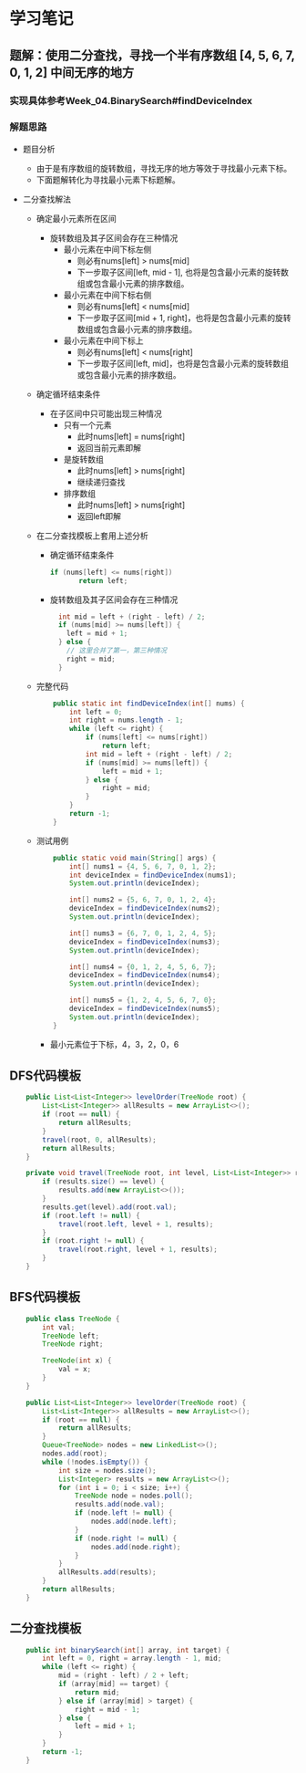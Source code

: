

# 学习笔记

## 题解：使用二分查找，寻找一个半有序数组 [4, 5, 6, 7, 0, 1, 2] 中间无序的地方

### 实现具体参考Week_04.BinarySearch#findDeviceIndex

### 解题思路

- 题目分析

  - 由于是有序数组的旋转数组，寻找无序的地方等效于寻找最小元素下标。
  - 下面题解转化为寻找最小元素下标题解。

- 二分查找解法

  - 确定最小元素所在区间

    - 旋转数组及其子区间会存在三种情况
      - 最小元素在中间下标左侧
        - 则必有nums[left] > nums[mid]
        - 下一步取子区间[left, mid - 1], 也将是包含最小元素的旋转数组或包含最小元素的排序数组。
      - 最小元素在中间下标右侧
        - 则必有nums[left] < nums[mid]
        - 下一步取子区间[mid + 1, right]，也将是包含最小元素的旋转数组或包含最小元素的排序数组。
      - 最小元素在中间下标上
        - 则必有nums[left]  < nums[right] 
        - 下一步取子区间[left, mid]，也将是包含最小元素的旋转数组或包含最小元素的排序数组。

  - 确定循环结束条件

    - 在子区间中只可能出现三种情况
      - 只有一个元素
        - 此时nums[left] = nums[right]
        - 返回当前元素即解
      - 是旋转数组
        - 此时nums[left] > nums[right]
        - 继续递归查找
      - 排序数组
        - 此时nums[left] > nums[right]
        - 返回left即解

  - 在二分查找模板上套用上述分析

    - 确定循环结束条件

      ```java
      if (nums[left] <= nums[right])
             return left;
      ```

    - 旋转数组及其子区间会存在三种情况

      ```java
        int mid = left + (right - left) / 2;
        if (nums[mid] >= nums[left]) {
          left = mid + 1;
        } else {
          // 这里合并了第一，第三种情况
          right = mid;
        }
      ```

  - 完整代码

    ```java
        public static int findDeviceIndex(int[] nums) {
            int left = 0;
            int right = nums.length - 1;
            while (left <= right) {
                if (nums[left] <= nums[right])
                    return left;
                int mid = left + (right - left) / 2;
                if (nums[mid] >= nums[left]) {
                    left = mid + 1;
                } else {
                    right = mid;
                }
            }
            return -1;
        }
    ```

  - 测试用例

    ```java
        public static void main(String[] args) {
            int[] nums1 = {4, 5, 6, 7, 0, 1, 2};
            int deviceIndex = findDeviceIndex(nums1);
            System.out.println(deviceIndex);
    
            int[] nums2 = {5, 6, 7, 0, 1, 2, 4};
            deviceIndex = findDeviceIndex(nums2);
            System.out.println(deviceIndex);
    
            int[] nums3 = {6, 7, 0, 1, 2, 4, 5};
            deviceIndex = findDeviceIndex(nums3);
            System.out.println(deviceIndex);
    
            int[] nums4 = {0, 1, 2, 4, 5, 6, 7};
            deviceIndex = findDeviceIndex(nums4);
            System.out.println(deviceIndex);
    
            int[] nums5 = {1, 2, 4, 5, 6, 7, 0};
            deviceIndex = findDeviceIndex(nums5);
            System.out.println(deviceIndex);
        }
    ```

    - 最小元素位于下标，4，3，2，0，6

## DFS代码模板

```java
    public List<List<Integer>> levelOrder(TreeNode root) {
        List<List<Integer>> allResults = new ArrayList<>();
        if (root == null) {
            return allResults;
        }
        travel(root, 0, allResults);
        return allResults;
    }

    private void travel(TreeNode root, int level, List<List<Integer>> results) {
        if (results.size() == level) {
            results.add(new ArrayList<>());
        }
        results.get(level).add(root.val);
        if (root.left != null) {
            travel(root.left, level + 1, results);
        }
        if (root.right != null) {
            travel(root.right, level + 1, results);
        }
    }
```

## BFS代码模板

```java
    public class TreeNode {
        int val;
        TreeNode left;
        TreeNode right;

        TreeNode(int x) {
            val = x;
        }
    }

    public List<List<Integer>> levelOrder(TreeNode root) {
        List<List<Integer>> allResults = new ArrayList<>();
        if (root == null) {
            return allResults;
        }
        Queue<TreeNode> nodes = new LinkedList<>();
        nodes.add(root);
        while (!nodes.isEmpty()) {
            int size = nodes.size();
            List<Integer> results = new ArrayList<>();
            for (int i = 0; i < size; i++) {
                TreeNode node = nodes.poll();
                results.add(node.val);
                if (node.left != null) {
                    nodes.add(node.left);
                }
                if (node.right != null) {
                    nodes.add(node.right);
                }
            }
            allResults.add(results);
        }
        return allResults;
    }
```

## 二分查找模板

```java
    public int binarySearch(int[] array, int target) {
        int left = 0, right = array.length - 1, mid;
        while (left <= right) {
            mid = (right - left) / 2 + left;
            if (array[mid] == target) {
                return mid;
            } else if (array[mid] > target) {
                right = mid - 1;
            } else {
                left = mid + 1;
            }
        }
        return -1;
    }
```

